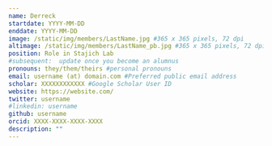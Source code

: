 ```yaml
---
name: Derreck
startdate: YYYY-MM-DD
enddate: YYYY-MM-DD
image: /static/img/members/LastName.jpg #365 x 365 pixels, 72 dpi
altimage: /static/img/members/LastName_pb.jpg #365 x 365 pixels, 72 dpi
position: Role in Stajich Lab
#subsequent:  update once you become an alumnus
pronouns: they/them/theirs #personal pronouns
email: username (at) domain.com #Preferred public email address
scholar: XXXXXXXXXXXX #Google Scholar User ID
website: https://website.com/
twitter: username
#linkedin: username
github: username
orcid: XXXX-XXXX-XXXX-XXXX
description: ""
---
```

